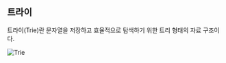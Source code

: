 ## 트라이

트라이(Trie)란 문자열을 저장하고 효율적으로 탐색하기 위한 트리 형태의 자료 구조이다.

![Trie](https://upload.wikimedia.org/wikipedia/commons/b/be/Trie_example.svg)
